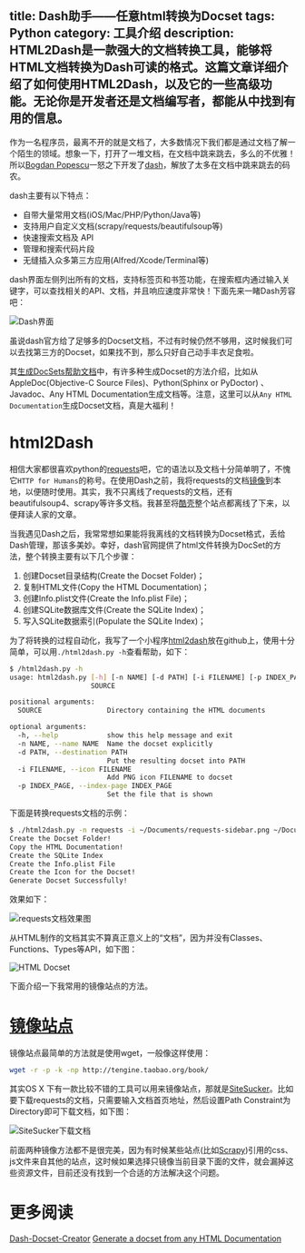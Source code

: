 title: Dash助手——任意html转换为Docset
tags: Python
category: 工具介绍
description: HTML2Dash是一款强大的文档转换工具，能够将HTML文档转换为Dash可读的格式。这篇文章详细介绍了如何使用HTML2Dash，以及它的一些高级功能。无论你是开发者还是文档编写者，都能从中找到有用的信息。
---

作为一名程序员，最离不开的就是文档了，大多数情况下我们都是通过文档了解一个陌生的领域。想象一下，打开了一堆文档，在文档中跳来跳去，多么的不优雅！所以[Bogdan Popescu](http://blog.kapeli.com/about)一怒之下开发了[dash](http://kapeli.com/dash)，解放了太多在文档中跳来跳去的码农。

dash主要有以下特点：

* 自带大量常用文档(iOS/Mac/PHP/Python/Java等)
* 支持用户自定义文档(scrapy/requests/beautifulsoup等)
* 快速搜索文档及 API
* 管理和搜索代码片段
* 无缝插入众多第三方应用(Alfred/Xcode/Terminal等)

dash界面左侧列出所有的文档，支持标签页和书签功能，在搜索框内通过输入关键字，可以查找相关的API、文档，并且响应速度非常快！下面先来一睹Dash芳容吧：

![Dash界面][1]

<!-- more -->

虽说dash官方给了足够多的Docset文档，不过有时候仍然不够用，这时候我们可以去找第三方的Docset，如果找不到，那么只好自己动手丰衣足食啦。

其[生成DocSets帮助文档](http://kapeli.com/docsets)中，有许多种生成Docset的方法介绍，比如从AppleDoc(Objective-C Source Files)、Python(Sphinx or PyDoctor)
、Javadoc、Any HTML Documentation生成文档等。注意，这里可以从`Any HTML Documentation`生成Docset文档，真是大福利！

# html2Dash

相信大家都很喜欢python的[requests](http://python-requests.org/)吧，它的语法以及文档十分简单明了，不愧它`HTTP for Humans`的称号。在使用Dash之前，我将requests的文档[镜像](#backup)到本地，以便随时使用。其实，我不只离线了requests的文档，还有beautifulsoup4、scrapy等许多文档。我甚至将[酷壳](http://coolshell.cn/)整个站点都离线了下来，以便拜读人家的文章。

当我遇见Dash之后，我常常想如果能将我离线的文档转换为Docset格式，丢给Dash管理，那该多美妙。幸好，dash官网提供了html文件转换为DocSet的方法，整个转换主要有以下几个步骤：

1. 创建Docset目录结构(Create the Docset Folder)；
2. 复制HTML文件(Copy the HTML Documentation)；
3. 创建Info.plist文件(Create the Info.plist File)；
4. 创建SQLite数据库文件(Create the SQLite Index)；
5. 写入SQLite数据索引(Populate the SQLite Index)；

为了将转换的过程自动化，我写了一个小程序[html2dash](https://github.com/xuelangZF/html2Dash)放在github上，使用十分简单，可以用`./html2dash.py -h`查看帮助，如下：

```bash
$ /html2dash.py -h
usage: html2dash.py [-h] [-n NAME] [-d PATH] [-i FILENAME] [-p INDEX_PAGE]
                    SOURCE

positional arguments:
  SOURCE                Directory containing the HTML documents

optional arguments:
  -h, --help            show this help message and exit
  -n NAME, --name NAME  Name the docset explicitly
  -d PATH, --destination PATH
                        Put the resulting docset into PATH
  -i FILENAME, --icon FILENAME
                        Add PNG icon FILENAME to docset
  -p INDEX_PAGE, --index-page INDEX_PAGE
                        Set the file that is shown
```

下面是转换requests文档的示例：

```bash
$ ./html2dash.py -n requests -i ~/Documents/requests-sidebar.png ~/Documents/requests
Create the Docset Folder!
Copy the HTML Documentation!
Create the SQLite Index
Create the Info.plist File
Create the Icon for the Docset!
Generate Docset Successfully!
```

效果如下：

![requests文档效果图][2]

从HTML制作的文档其实不算真正意义上的“文档”，因为并没有Classes、Functions、Types等API，如下图：

![HTML Docset][3]

下面介绍一下我常用的镜像站点的方法。

# [镜像站点](id:backup)

镜像站点最简单的方法就是使用wget，一般像这样使用：

```bash
wget -r -p -k -np http://tengine.taobao.org/book/
```

其实OS X 下有一款比较不错的工具可以用来镜像站点，那就是[SiteSucker](http://sitesucker.us/home.html)。比如要下载requests的文档，只需要输入文档首页地址，然后设置Path Constraint为Directory即可下载文档，如下图：

![SiteSucker下载文档][4]

前面两种镜像方法都不是很完美，因为有时候某些站点(比如[Scrapy](http://doc.scrapy.org/en/latest/index.html))引用的css、js文件来自其他的站点，这时候如果选择只镜像当前目录下面的文件，就会漏掉这些资源文件，目前还没有找到一个合适的方法解决这个问题。

# 更多阅读
[Dash-Docset-Creator](https://github.com/ablfx/Dash-Docset-Creator)
[Generate a docset from any HTML Documentation](http://kapeli.com/docsets)


[1]: https://slefboot-1251736664.file.myqcloud.com/20141013_dash_overview.png "dash主界面"
[2]: https://slefboot-1251736664.file.myqcloud.com/20141013_request_dash.png "requests文档"
[3]: https://slefboot-1251736664.file.myqcloud.com/20141013_docset_API.png "HTML Docset"
[4]: https://slefboot-1251736664.file.myqcloud.com/20141013_sitesucker.png "SiteSucker下载文档"

